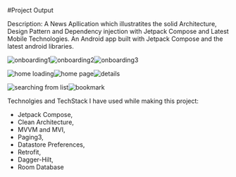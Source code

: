 #Project Output

Description:
A News Apllication which illustratites the solid Architecture, Design Pattern and Dependency injection with Jetpack Compose and Latest Mobile Technologies.
An Android app built with Jetpack Compose and the latest android libraries.


![onboarding1](https://github.com/user-attachments/assets/0f224864-7543-49a1-9c30-bcff05109e4f)![onboarding2](https://github.com/user-attachments/assets/72e07e4e-c898-47ac-ada5-2524a5ca7664)![onboarding3](https://github.com/user-attachments/assets/a466a22a-cf2a-480e-b5a1-40dea1c5978e)

![home loading](https://github.com/user-attachments/assets/4bf045a1-ed47-4359-8c58-1701b74ad60e)![home page](https://github.com/user-attachments/assets/9cb0efb6-9c03-4df2-8cd5-66bb8ef0c0e3)![details](https://github.com/user-attachments/assets/9f00e4d6-e225-4c8c-9e5c-5108fe31730d)

![searching from list](https://github.com/user-attachments/assets/029ac514-4234-484c-840f-8344d9c159d1)![bookmark](https://github.com/user-attachments/assets/130dad8b-65b7-493d-a862-8ec13d172172)

Technolgies and TechStack I have used while making this project:
- Jetpack Compose,
- Clean Architecture,
- MVVM and MVI,
- Paging3,
- Datastore Preferences,
- Retrofit,
- Dagger-Hilt,
- Room Database
